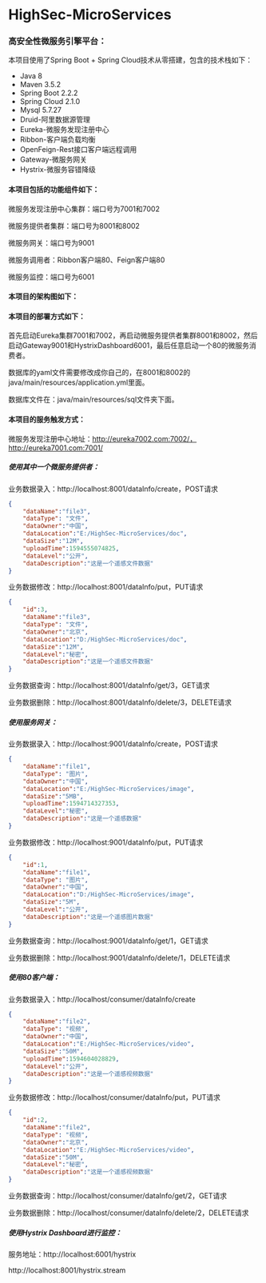 # HighSec-MicroServices
### 高安全性微服务引擎平台：

本项目使用了Spring Boot + Spring Cloud技术从零搭建，包含的技术栈如下：

+ Java 8
+ Maven 3.5.2
+ Spring Boot 2.2.2
+ Spring Cloud 2.1.0
+ Mysql 5.7.27
+ Druid-阿里数据源管理
+ Eureka-微服务发现注册中心
+ Ribbon-客户端负载均衡
+ OpenFeign-Rest接口客户端远程调用
+ Gateway-微服务网关
+ Hystrix-微服务容错降级



#### 本项目包括的功能组件如下：

微服务发现注册中心集群：端口号为7001和7002

微服务提供者集群：端口号为8001和8002

微服务网关：端口号为9001

微服务调用者：Ribbon客户端80、Feign客户端80

微服务监控：端口号为6001



#### 本项目的架构图如下：





#### 本项目的部署方式如下：

首先启动Eureka集群7001和7002，再启动微服务提供者集群8001和8002，然后启动Gateway9001和HystrixDashboard6001，最后任意启动一个80的微服务消费者。

数据库的yaml文件需要修改成你自己的，在8001和8002的java/main/resources/application.yml里面。

数据库文件在：java/main/resources/sql文件夹下面。



#### 本项目的服务触发方式：

微服务发现注册中心地址：http://eureka7002.com:7002/，http://eureka7001.com:7001/

##### 使用其中一个微服务提供者：

业务数据录入：http://localhost:8001/dataInfo/create，POST请求

```json
{
	"dataName":"file3",
	"dataType": "文件",
	"dataOwner":"中国",
	"dataLocation":"E:/HighSec-MicroServices/doc",
	"dataSize":"12M",
    "uploadTime":1594555074825,
    "dataLevel":"公开",
    "dataDescription":"这是一个遥感文件数据"
}
```

业务数据修改：http://localhost:8001/dataInfo/put，PUT请求

```json
{
	"id":3,
	"dataName":"file3",
	"dataType": "文件",
	"dataOwner":"北京",
	"dataLocation":"D:/HighSec-MicroServices/doc",
	"dataSize":"12M",
    "dataLevel":"秘密",
    "dataDescription":"这是一个遥感文件数据"
}
```

业务数据查询：http://localhost:8001/dataInfo/get/3，GET请求

业务数据删除：http://localhost:8001/dataInfo/delete/3，DELETE请求



##### 使用服务网关：

业务数据录入：http://localhost:9001/dataInfo/create，POST请求

```json
{
	"dataName":"file1",
	"dataType": "图片",
	"dataOwner":"中国",
	"dataLocation":"E:/HighSec-MicroServices/image",
	"dataSize":"5MB",
    "uploadTime":1594714327353,
    "dataLevel":"秘密",
    "dataDescription":"这是一个遥感数据"
}
```

业务数据修改：http://localhost:9001/dataInfo/put，PUT请求

```json
{
	"id":1,
	"dataName":"file1",
	"dataType": "图片",
	"dataOwner":"中国",
	"dataLocation":"D:/HighSec-MicroServices/image",
	"dataSize":"5M",
    "dataLevel":"公开",
    "dataDescription":"这是一个遥感图片数据"
}
```

业务数据查询：http://localhost:9001/dataInfo/get/1，GET请求

业务数据删除：http://localhost:9001/dataInfo/delete/1，DELETE请求



##### 使用80客户端：

业务数据录入：http://localhost/consumer/dataInfo/create

```json
{
	"dataName":"file2",
	"dataType": "视频",
	"dataOwner":"中国",
	"dataLocation":"E:/HighSec-MicroServices/video",
	"dataSize":"50M",
    "uploadTime":1594604028829,
    "dataLevel":"公开",
    "dataDescription":"这是一个遥感视频数据"
}
```

业务数据修改：http://localhost/consumer/dataInfo/put，PUT请求

```json
{
	"id":2,
	"dataName":"file2",
	"dataType": "视频",
	"dataOwner":"北京",
	"dataLocation":"E:/HighSec-MicroServices/video",
	"dataSize":"50M",
    "dataLevel":"秘密",
    "dataDescription":"这是一个遥感视频数据"
}
```



业务数据查询：http://localhost/consumer/dataInfo/get/2，GET请求

业务数据删除：http://localhost/consumer/dataInfo/delete/2，DELETE请求



##### 使用Hystrix Dashboard进行监控：

服务地址：http://localhost:6001/hystrix

http://localhost:8001/hystrix.stream